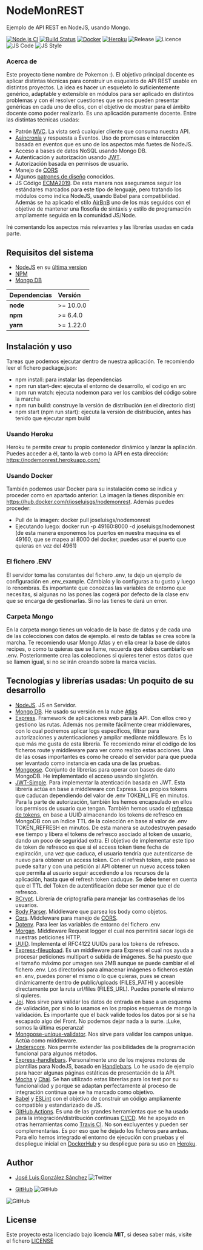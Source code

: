 # NodeMonREST

Ejemplo de API REST en NodeJS, usando Mongo.

[![Node.js CI](https://github.com/joseluisgs/NodeMonRest/workflows/Node.js%20CI/badge.svg)](https://github.com/joseluisgs/NodeMonRest/actions)
[![Build Status](https://travis-ci.com/joseluisgs/NodeMonRest.svg?branch=master)](https://travis-ci.com/joseluisgs/NodeMonRest)
[![Docker](https://img.shields.io/badge/Docker-passing-blue)](https://hub.docker.com/r/joseluisgs/nodemonrest)
[![Heroku](https://img.shields.io/badge/Heroku-passing-blueviolet)](https://nodemonrest.herokuapp.com/)
![Release](https://img.shields.io/github/v/release/joseluisgs/NodeMonRest)
![Licence](https://img.shields.io/github/license/joseluisgs/NodeMonRest)
![JS Code](https://img.shields.io/badge/JS%20Code-ES2019-yellow)
![JS Style](https://img.shields.io/badge/JS%20Style-AirBnB-ff69b4)


### Acerca de
Este proyecto tiene nombre de Pokemon :). El objetivo principal docente es aplicar distintas técnicas para construir un esqueleto de API REST usable en distintos proyectos. La idea es hacer un esqueleto lo suficientemente genérico, adaptable y extensible en módulos para ser aplicado en distintos problemas y con él resolver cuestiones que se nos pueden presentar genéricas en cada uno de ellos, con el objetivo de mostrar para el ámbito docente como poder realizarlo. Es una aplicación puramente docente. Entre las distintas técnicas usadas:
* Patrón [MVC](https://es.wikipedia.org/wiki/Modelo%E2%80%93vista%E2%80%93controlador). La vista será cualquier cliente que consuma nuestra API.
* [Asíncronía](https://lemoncode.net/lemoncode-blog/2018/1/29/javascript-asincrono) y respuesta a Eventos. Uso de promesas e interacción basada en eventos que es uno de los aspectos más fuetes de NodeJS.
* Acceso a bases de datos NoSQL usando Mongo DB.
* Autenticación y autorización usando [JWT](https://jwt.io/introduction/).
* Autorización basada en permisos de usuario.
* Manejo de [CORS](https://developer.mozilla.org/es/docs/Web/HTTP/Access_control_CORS)
* Algunos [patrones de diseño](https://sourcemaking.com/design_patterns) conocidos.
* JS Código [ECMA2019](https://www.ecma-international.org/ecma-262/). De esta manera nos aseguramos seguir los estándares marcados para este tipo de lenguaje, pero tratando los módulos como indica NodeJS, usando Babel para compatibilidad. Además se ha aplicado el stilo [AirBnB](https://airbnb.io/javascript/) uno de los más seguidos con el objetivo de mantener una flosofía de sintáxis y estilo de programación ampliamente seguida en la comunidad JS/Node.

Iré comentando los aspectos más relevantes y las librerías usadas en cada parte.

## Requisitos del sistema
* [NodeJS](https://nodejs.org/es/) en su [última version](https://nodejs.org/es/download/)
* [NPM](https://www.npmjs.com/)
* [Mongo DB](https://www.mongodb.com/es)

| Dependencias | Versión   |
|:-------------|:----------|
| __node__     | >= 10.0.0 |
| __npm__      | >= 6.4.0  |
| __yarn__     | >= 1.22.0 |

## Instalación y uso
Tareas que podemos ejecutar dentro de nuestra aplicación. Te recomiendo leer el fichero package.json:
* npm install:  para instalar las dependencias
* npm run start-dev: ejecuta el entorno de desarrollo, el codigo en src
* npm run watch: ejecuta nodemon para ver los cambios del código sobre la marcha
* npm run build: construye la versión de distribución (en el directorio dist)
* npm start (npm run start): ejecuta la versión de distribución, antes has tenido que ejecutar npm build

### Usando Heroku
Heroku te permite crear tu propio contenedor dinámico y lanzar la apliación. Puedes acceder a él, tanto la web como la API en esta dirección: https://nodemonrest.herokuapp.com/

### Usando Docker
También podemos usar Docker para su instalación como se indica y proceder como en apartado anterior. La imagen la tienes disponible en: https://hub.docker.com/r/joseluisgs/nodemonrest. Además puedes proceder:
* Pull de la imagen: docker pull joseluisgs/nodemonrest
* Ejecutando luego: docker run -p 49160:8000 -d joseluisgs/nodemonest (de esta manera exponemos los puertos en nuestra maquina es el 49160, que se mapea al 8000 del docker, puedes usar el puerto que quieras en vez del 4961)

### El fichero .ENV
El servidor toma las constantes del fichero .env, te dejo un ejemplo de configuración en .env_example. Cámbialo y lo configuras a tu gusto y luego lo renombras. Es importante que conozcas las variables de entorno que necesitas, si algunas no las pones las cogerá por defecto de la clase env que se encarga de gestionarlas. Si no las tienes te dará un error.

### Carpeta Mongo
En la carpeta mongo tienes un volcado de la base de datos y de cada una de las colecciones con datos de ejemplo. el resto de tablas se crea sobre la marcha. Te recomiendo usar Mongo Atlas y en ella crear la base de datos recipes, o como tu quieras que se llame, recuerda que debes cambiarlo en .env. Posteriormente crea las colecciones si quieres tener estos datos que se llamen igual, si no se irán creando sobre la marca vacías.

## Tecnologías y librerías usadas: Un poquito de su desarrollo
* [NodeJS](https://nodejs.org/es/). JS en Servidor.
* [Mongo DB](https://www.mongodb.com/es). He usado su versión en la nube [Atlas](https://www.mongodb.com/cloud/atlas)
* [Express](https://expressjs.com/es/). Framework de aplicaciones web para la API. Con ellos creo y gestiono las rutas. Además nos permite fácilmente crear middlewares, con lo cual podremos aplicar logs específicos, filtrar para autorizaciones y autenticaciones y ampliar mediante middleware. Es lo que más me gusta de esta librería. Te recomiendo mirar el código de los ficheros route y middleware para ver como realizo estas acciones. Una de las cosas importantes es como he creado el servidor para que pueda ser levantado como instancia en cada una de las pruebas.
* [Mongoose](https://mongoosejs.com/). Conjunto de librerías para operar con bases de dato MongoDB. He implementado el acceso usando singletón.
* [JWT-Simple](https://www.npmjs.com/package/jwt-simple). Para implementar la atenticación basada en JWT. Esta librería actúa en base a middleware con Express. Los propios tokens que caducan dependiendo del valor de .env TOKEN_LIFE en minutos. Para la parte de autorización, también los hemos encapsulado en ellos los permisos de usuario que tengan. También hemos usado el [refresco de tokens](https://auth0.com/blog/refresh-tokens-what-are-they-and-when-to-use-them/), en base a UUID almacenando los tokens de refresco en MongoDB con un índice TTL de la colección en base al valor de .env TOKEN_REFRESH en minutos. De esta manera se autodestruyen pasado ese tiempo y libera el tokens de refresco asociado al token de usuario, dando un poco de seguridad extra. El objetivo de implementar este tipo de token de refresco es que si el access token tiene fecha de expiración, una vez que caduca, el usuario tendría que autenticarse de nuevo para obtener un access token. Con el refresh token, este paso se puede saltar y con una petición al API obtener un nuevo access token que permita al usuario seguir accediendo a los recursos de la aplicación, hasta que el refresh token caduque. Se debe tener en cuenta que el TTL del Token de autentificación debe ser menor que el de refresco.
* [BCrypt](https://www.npmjs.com/package/bcrypt). Librería de criptografía para manejar las contraseñas de los usuarios.
* [Body Parser](https://www.npmjs.com/package/body-parser). Middleware que parsea los body como objetos.
* [Cors](https://www.npmjs.com/package/cors). Middleware para manejo de [CORS](https://developer.mozilla.org/es/docs/Web/HTTP/Access_control_CORS).
* [Dotenv](https://www.npmjs.com/package/dotenv). Para leer las variables de entorno del fichero .env
* [Morgan](https://www.npmjs.com/package/morgan). Middleware Request logger el cual nos permitirá sacar logs de nuestras peticiones HTTP.
* [UUID](https://www.npmjs.com/package/uuid). Implementa el RFC4122 UUIDs para los tokens de refresco.
* [Express-fileupload](https://www.npmjs.com/package/express-fileupload). Es un middleware para Express el cual nos ayuda a procesar peticiones multipart o subida de imágenes. Se ha puesto que el tamaño máximo por umagen sea 2MB aunque se puede cambiar el el fichero .env. Los directorios para almacenar imágenes o ficheros están en .env, puedes poner el mismo o lo que quieras, pues se crean dinámicamente dentro de public/uploads (FILES_PATH) y accesible directamente por la ruta url/files (FILES_URL). Puedes ponerle el mismo si quieres.
* [Joi](https://www.npmjs.com/package/@hapi/joi). Nos sirve para validar los datos de entrada en base a un esquema de validación, por si no lo usamos en los propios esquemas de mongo la validación. Es importante que el back valide todos los datos por si se ha escapado algo del Front. No podemos dejar nada a la surte. ¡Luke, somos la última esperanza!
* [Mongoose-unique-validator](https://www.npmjs.com/package/mongoose-unique-validator). Nos sirve para validar los campos unique. Actúa como middleware.
* [Underscore](https://www.npmjs.com/package/underscore). Nos permite extender las posibilidades de la programación funcional para algunos métodos.
* [Express-handlebars](https://www.npmjs.com/package/express-handlebars). Personalmente uno de los mejores motores de plantillas para NodeJS, basado en [Handlebars](https://handlebarsjs.com/). Lo he usado de ejemplo para hacer algunas páginas estáticas de presentación de la API.
* [Mocha](https://mochajs.org/) y [Chai](https://www.chaijs.com/). Se han utilizado estas librerías para los test por su funcionalidad y porque se adaptan perfectamente al proceso de integración continua que se ha marcado como objetivo.
* [Babel](https://babeljs.io/) y [ESLint](https://eslint.org/) con el objetivo de construir un código ampliamente compatible y estandarizado de JS.
* [GitHub Actions](https://github.com/features/actions). Es una de las grandes herramientas que se ha usado para la integración/distribución continuas [CI/CD](https://www.redhat.com/es/topics/devops/what-is-ci-cd). Me he apoyado en otras herramientas como [Travis CI](https://travis-ci.com/). No son excluyentes y pueden ser complementarias. Es por eso que he dejado los ficheros para ambas. Para ello hemos integrado el entorno de ejecución con pruebas y el despliegue inicial en [DockerHub](https://hub.docker.com/r/joseluisgs/nodemonrest) y su despliegue para su uso en [Heroku](https://nodemonrest.herokuapp.com/).

## Author
* [José Luis González Sánchez](https://twitter.com/joseluisgonsan) ![Twitter](https://img.shields.io/twitter/follow/joseluisgonsan?style=social)


* [GitHub](https://github.com/joseluisgs) ![GitHub](https://img.shields.io/github/followers/joseluisgs?style=social)

![GitHub](https://img.shields.io/github/last-commit/joseluisgs/NodeMonRest)

## License
Este proyecto esta licenciado bajo licencia __MIT__, si desea saber más, visite el fichero [LICENSE](https://github.com/joseluisgs/NodeMonRest/blob/master/LICENSE)

